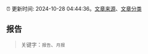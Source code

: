 :alarm_clock: 更新时间: 2024-10-28 04:44:36。[文章来源](/README.md)、[文章分类](/TAGS.md)

## 报告


> 关键字：`报告`、`月报`



